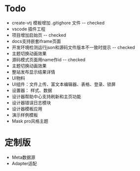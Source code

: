 # Todo

- create-vtj 模板增加 .gitighore 文件 -- checked
- vscode 插件工程
- 项目增加启始页 -- checked
- docs支持嵌套iframe页面
- 开发环境检测运行json和源码文件版本不一致时提示 -- checked
- 主题切换动画效果
- 源码模式页面用name作id -- checked
- 主题切换动画效果
- 整站发布显示结果详情
- UI物料
- UI组件：文件上传、富文本编辑器、表格、登录、锁屏
- 设置器： 样式、数据
- 设计器帮助中心支持刷新和主页功能
- 设计器错误日志模块
- 设计器模板应用
- 演示样例模板
- Mask pro风格主题

# 定制版

- Meta数据源
- Adapter适配
